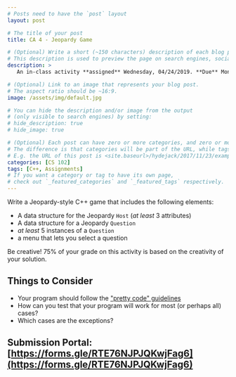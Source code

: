 ```yaml
---
# Posts need to have the `post` layout
layout: post

# The title of your post
title: CA 4 - Jeopardy Game

# (Optional) Write a short (~150 characters) description of each blog post.
# This description is used to preview the page on search engines, social media, etc.
description: >
   An in-class activity **assigned** Wednesday, 04/24/2019. **Due** Mon, Apr. 29 in class or via [submission portal](https://forms.gle/RTE76NJPJQKwjFag6)

# (Optional) Link to an image that represents your blog post.
# The aspect ratio should be ~16:9.
image: /assets/img/default.jpg

# You can hide the description and/or image from the output
# (only visible to search engines) by setting:
# hide_description: true
# hide_image: true

# (Optional) Each post can have zero or more categories, and zero or more tags.
# The difference is that categories will be part of the URL, while tags will not.
# E.g. the URL of this post is <site.baseurl>/hydejack/2017/11/23/example-content/
categories: [CS 102]
tags: [C++, Assignments]
# If you want a category or tag to have its own page,
# check out `_featured_categories` and `_featured_tags` respectively.
---
```


Write a Jeopardy-style C++ game that includes the following elements:
- A data structure for the Jeopardy `Host` (*at least* 3 attributes)
- A data structure for a Jeopardy `Question`
- *at least* 5 instances of a `Question`
- a menu that lets you select a question

Be creative! 75% of your grade on this activity is based on the creativity of your solution. 

## Things to Consider
- Your program should follow the ["pretty code" guidelines](https://ramnauth.github.io/cs%20102/2019/02/20/style/)
- How can you test that your program will work for most (or perhaps all) cases?
- Which cases are the exceptions?

## Submission Portal: [https://forms.gle/RTE76NJPJQKwjFag6](https://forms.gle/RTE76NJPJQKwjFag6)

